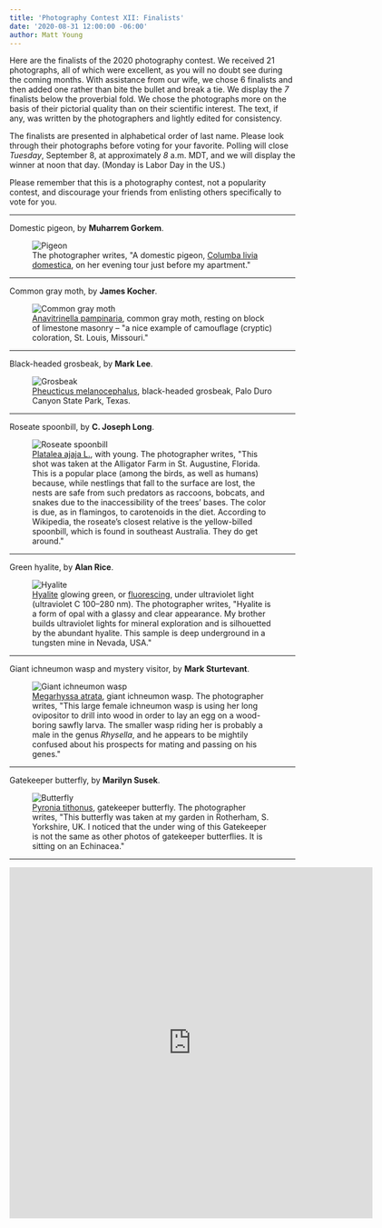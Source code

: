 ```yaml
---
title: 'Photography Contest XII: Finalists'
date: '2020-08-31 12:00:00 -06:00'
author: Matt Young
---
```


Here are the finalists of the 2020 photography contest. We received 21 photographs, all of which were excellent, as you will no doubt see during the coming months. With assistance from our wife, we chose 6 finalists and then added one rather than bite the bullet and break a tie. We display the *7* finalists below the proverbial fold. We chose the photographs more on the basis of their pictorial quality than on their scientific interest. The text, if any, was written by the photographers and lightly edited for consistency.

The finalists are presented in alphabetical order of last name. Please look through their photographs before voting for your favorite. Polling will close *Tuesday*, September 8, at approximately *8* a.m. MDT, and we will display the winner at noon that day. (Monday is Labor Day in the US.)

Please remember that this is a photography contest, not a popularity contest, and discourage your friends from enlisting others specifically to vote for you.

<!--more-->

-----

Domestic pigeon, by **Muharrem Gorkem**.
<figure>
<img src="/uploads/2020/Gorkem_DomesticPigeon1_600.jpg" alt="Pigeon"/>
<figcaption>
The photographer writes, "A domestic pigeon, <a href="https://en.wikipedia.org/wiki/Domestic_pigeon">Columba livia domestica</a>, on her evening tour just before my apartment."
</figcaption>
</figure>

-----

Common gray moth, by **James Kocher**.
<figure>
<img src="/uploads/2020/Kocher_CommonGrayMoth1.jpg" alt="Common gray moth"/>
<figcaption>
<a href="https://en.wikipedia.org/wiki/Anavitrinella_pampinaria">Anavitrinella pampinaria</a>, common gray moth, resting on block of limestone masonry &ndash; "a nice example of camouflage (cryptic) coloration, St. Louis, Missouri." </figcaption>
</figure>

-----

Black-headed grosbeak, by **Mark Lee**.
<figure>
<img src="/uploads/2020/Lee_BlackheadedGrosbeak.JPEG" alt="Grosbeak"/>
<figcaption>
<a href="https://www.allaboutbirds.org/guide/Black-headed_Grosbeak/id">Pheucticus melanocephalus</a>, black-headed grosbeak, Palo Duro Canyon State Park, Texas.</figcaption>
</figure>

-----

Roseate spoonbill, by **C. Joseph Long**.
<figure>
<img src="/uploads/2020/Long_roseate_spoonbill.jpg" alt="Roseate spoonbill"/>
<figcaption>
<a href="https://en.wikipedia.org/wiki/Roseate_spoonbill">Platalea ajaja L.</a>, with young. The photographer writes, "This shot was taken at the Alligator Farm in St. Augustine, Florida.  This is a popular place (among the birds, as well as humans) because, while nestlings that fall to the surface are lost, the nests are safe from such predators as raccoons, bobcats, and snakes due to the inaccessibility of the trees’ bases.  The color is due, as in flamingos, to carotenoids in the diet.  According to Wikipedia, the roseate’s closest relative is the yellow-billed spoonbill, which is found in southeast Australia.  They do get around."</figcaption>
</figure>

-----

Green hyalite, by **Alan Rice**.
<figure>
<img src="/uploads/2020/Rice_Alan_Green_Hyalite-1.jpg" alt="Hyalite"/>
<figcaption>
<a href="https://en.wikipedia.org/wiki/Hyalite">Hyalite</a> glowing green, or <a href="https://en.wikipedia.org/wiki/Fluorescence">fluorescing</a>, under ultraviolet light (ultraviolet C 100–280&nbsp;nm). The photographer writes, "Hyalite is a form of opal with a glassy and clear appearance. My brother builds ultraviolet lights for mineral exploration and is silhouetted by the abundant hyalite. This sample is deep underground in a tungsten mine in Nevada, USA." </figcaption>
</figure>

-----

Giant ichneumon wasp and mystery visitor, by **Mark Sturtevant**.
<figure>
<img src="/uploads/2020/Sturtevant.Giant_Ichneumon_wasp_and_mystery_visitor.jpg" alt="Giant ichneumon wasp"/>
<figcaption>
<a href="https://www.insectidentification.org/insect-description.asp?identification=Giant-Ichneumon-Wasp-Megarhyssa-Atrata">Megarhyssa atrata</a>, giant ichneumon wasp. The photographer writes, "This large female ichneumon wasp is using her long ovipositor to drill into wood in order to lay an egg on a wood-boring sawfly larva. The smaller wasp riding her is probably a male in the genus <i>Rhysella</i>, and he appears to be mightily confused about his prospects for mating and passing on his genes."</figcaption>
</figure>

-----

Gatekeeper butterfly, by **Marilyn Susek**.
<figure>
<img src="/uploads/2020/Susek_Gatekeeper-Butterfly.jpg" alt="Butterfly"/>
<figcaption>
<a href="https://www.ukbutterflies.co.uk/species.php?species=tithonus">Pyronia tithonus</a>, gatekeeper butterfly. The photographer writes, "This butterfly was taken at my garden in Rotherham, S. Yorkshire, UK. I noticed that the under wing of this Gatekeeper is not the same as other photos of gatekeeper butterflies. It is sitting on an Echinacea."</figcaption> 
</figure>

-----

<iframe src="https://docs.google.com/forms/d/e/1FAIpQLSdjFWQnqMJD-8-EhfT8o57nQpuMMGScRSu3K1qqL9ePvmLl-Q/viewform?embedded=true" width="640" height="618" frameborder="0" marginheight="0" marginwidth="0">Loading…</iframe>
